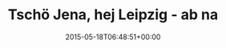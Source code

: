 ---
retweeted: false
source: <a href="http://twitter.com" rel="nofollow">Twitter Web Client</a>
entities:
  hashtags:
  - text: dbl
    indices:
    - '42'
    - '46'
  - text: ice1614
    indices:
    - '47'
    - '55'
  symbols: []
  user_mentions: []
  urls: []
display_text_range:
- '0'
- '55'
favorite_count: '1'
id_str: '600191297681563648'
truncated: false
retweet_count: '0'
id: '600191297681563648'
created_at: Mon May 18 06:48:51 +0000 2015
favorited: false
full_text: 'Tschö Jena, hej Leipzig - ab nach Berlin. #dbl #ice1614'
lang: de
tags:
- dbl
- ice1614
- pesos:twitter
date: '2015-05-18T06:48:51+00:00'
src: https://twitter.com/bascht/status/600191297681563648
original_url: https://twitter.com/bascht/status/600191297681563648
type: twitter_tweet
text: 'Tschö Jena, hej Leipzig - ab nach Berlin. #dbl #ice1614'
title: Tschö Jena, hej Leipzig - ab na

---